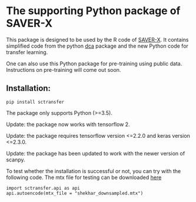 # The supporting Python package of SAVER-X

This package is designed to be used by the R code of [SAVER-X](https://github.com/jingshuw/SAVERX).
It contains simplified code from the python [dca](http://github.com/theislab/dca) package and the new Python code for transfer learning.

One can also use this Python package for pre-training using public data. Instructions on pre-training will come out soon.

## Installation:

```
pip install sctransfer
```
The package only supports Python (>=3.5). 

Update: the package now works with tensorflow 2.

Update: the package requires tensorflow version <=2.2.0 and keras version <=2.3.0.

Update: the package has been updated to work with the newer version of scanpy.

To test whether the installation is successful or not, you can try with the following code. The mtx file for testing can be downloaded [here](https://www.dropbox.com/s/qy2wp2i64jjtuti/shekhar_downsampled.mtx?dl=0) 
```
import sctransfer.api as api
api.autoencode(mtx_file = "shekhar_downsampled.mtx")
```
